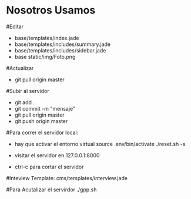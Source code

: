 # Nosotros Usamos

#Editar 

* base/templates/index.jade
* base/templates/includes/summary.jade
* base/templates/includes/sidebar.jade
* base static/img/Foto.png

#Actualizar
* git pull origin master

#Subir al servidor
* git add .
* git commit -m "mensaje"
* git pull origin master
* git push origin master

#Para correr el servidor local:
* hay que activar el entorno virtual
source .env/bin/activate
./reset.sh -s
* visitar el servidor en 127.0.0.1:8000

* ctrl-c para cortar el servidor

#Inteview Template:
cms/templates/interview.jade

#Para Acutalizar el servirdor
./gpp.sh
